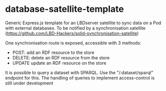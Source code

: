 # database-satellite-template
Generic Express.js template for an LBDserver satellite to sync data on a Pod with external databases. To be notified by a synchronisation satellite (https://github.com/LBD-Hackers/solid-synchronisation-satellite) 

One synchronisation route is exposed, accessible with 3 methods: 

* POST: add an RDF resource to the store
* DELETE: delete an RDF resource from the store
* UPDATE update an RDF resource on the store

It is possible to query a dataset with SPARQL. Use the "/:dataset/sparql" endpoint for this. The handling of queries to implement access-control is still under development